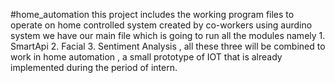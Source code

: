 #home_automation this project includes the working program files to operate on home controlled system created by co-workers using aurdino system
we have our main file which is going to run all the modules namely 1. SmartApi 2. Facial 3. Sentiment Analysis , all these three will be combined to work in home automation , a small prototype of IOT that is already implemented during the period of intern.
